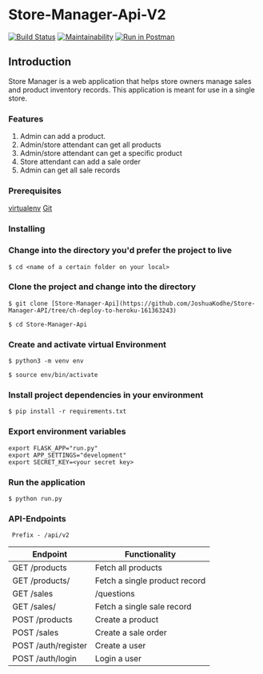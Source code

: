 # Store-Manager-Api-V2

[![Build Status](https://travis-ci.org/JoshuaKodhe/Store-Manager-Api-V2.svg?branch=ft-products-sales-161499526)](https://travis-ci.org/JoshuaKodhe/Store-Manager-Api-V2)
[![Maintainability](https://api.codeclimate.com/v1/badges/1244b02159ef166cb31d/maintainability)](https://codeclimate.com/github/JoshuaKodhe/Store-Manager-Api-V2/maintainability)
[![Run in Postman](https://run.pstmn.io/button.svg)](https://app.getpostman.com/run-collection/06667185f01946854464)

## Introduction

Store Manager is a web application that helps store owners manage sales and product inventory records. This application is meant for use in a single store.

### Features

1. Admin can add a product.
2. Admin/store attendant can get all products
3. Admin/store attendant can get a specific product
4. Store attendant can add a sale order
5. Admin can get all sale records


### Prerequisites

[virtualenv](https://realpython.com/python-virtual-environments-a-primer/#using-virtual-environments)
[Git](https://git-scm.com/)

### Installing

### Change into the directory you'd prefer the project to live

```
$ cd <name of a certain folder on your local>
```

### Clone the project and change into the directory

```
$ git clone [Store-Manager-Api](https://github.com/JoshuaKodhe/Store-Manager-API/tree/ch-deploy-to-heroku-161363243)
```

```
$ cd Store-Manager-Api
```

### Create and activate virtual Environment

```
$ python3 -m venv env

```
```
$ source env/bin/activate
```

### Install project dependencies in your environment

```
$ pip install -r requirements.txt
```

### Export environment variables

```
export FLASK_APP="run.py"
export APP_SETTINGS="development"
export SECRET_KEY=<your secret key>

```

### Run the application
```
$ python run.py
```


### API-Endpoints
``` Prefix - /api/v2```

 Endpoint | Functionality
 ---|---
GET /products | Fetch all products
GET /products/<productId> | Fetch a single product record
GET /sales| /questions | Fetch all sale records
GET /sales/<saleId> | Fetch a single sale record
POST /products | Create a product
POST /sales | Create a sale order
POST /auth/register| Create a user
POST /auth/login | Login a user
